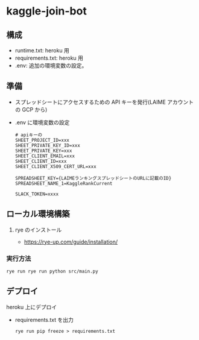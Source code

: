 # kaggle-join-bot

## 構成

- runtime.txt: heroku 用
- requirements.txt: heroku 用
- .env: 追加の環境変数の設定。

## 準備

- スプレッドシートにアクセスするための API キーを発行(LAIME アカウントの GCP から)
- .env に環境変数の設定

  ```
  # apiキーの
  SHEET_PROJECT_ID=xxx
  SHEET_PRIVATE_KEY_ID=xxx
  SHEET_PRIVATE_KEY=xxx
  SHEET_CLIENT_EMAIL=xxx
  SHEET_CLIENT_ID=xxx
  SHEET_CLIENT_X509_CERT_URL=xxx

  SPREADSHEET_KEY={LAIMEランキングスプレッドシートのURLに記載のID}
  SPREADSHEET_NAME_1=KaggleRankCurrent

  SLACK_TOKEN=xxxx
  ```

## ローカル環境構築

1. rye のインストール

   - https://rye-up.com/guide/installation/

### 実行方法

```
rye run rye run python src/main.py
```

## デプロイ

heroku 上にデプロイ

- requirements.txt を出力
  ```
  rye run pip freeze > requirements.txt
  ```
